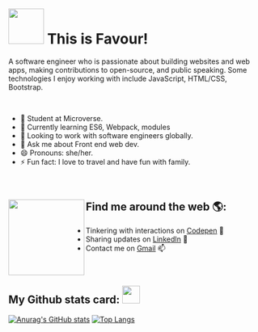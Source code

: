 # <img src="https://media.giphy.com/media/26Fxy3Iz1ari8oytO/giphy.gif" width="70"> This is Favour!</h2>
<!-- 🏾‍💻 -->

A software engineer who is passionate about building websites and web apps, making contributions to open-source, and public speaking. Some technologies I enjoy working with include JavaScript, HTML/CSS, Bootstrap.

<br/>


- 🔭 Student at Microverse.
- 🌱 Currently learning ES6, Webpack, modules
- 👯 Looking to work with software engineers globally.
- 💬 Ask me about Front end web dev.
- 😄 Pronouns: she/her.
- ⚡ Fun fact: I love to travel and have fun with family.
<br/>

## Find me around the web 🌎: <a href="https://github.com/Favourezeugwa"><img align="left" width="150" height="150" src="https://github.com/M0nica/M0nica/blob/main/octomonica/m0nica-octocat-rotating.gif?raw=true"></a>
- Tinkering with interactions on <a href="https://codepen.io/favourezeugwa"> Codepen</a> 🏓
- Sharing updates on <a href="https://www.linkedin.com/in/favour-amarachi-ezeugwa-a5bb31149/">LinkedIn</a> 💼
- Contact me on <a href="favourezeugwa@gmail.com/">Gmail</a> 📫

<br/>

## My Github stats card: <img src="https://media.giphy.com/media/THICzXhqZItpoFX7aD/giphy.gif" width="35">
[![Anurag's GitHub stats](https://github-readme-stats.vercel.app/api?username=Favourezeugwa&count_private=true&show_icons=true&theme=moltack&border_radius=10)](https://github.com/anuraghazra/github-readme-stats) [![Top Langs](https://github-readme-stats.vercel.app/api/top-langs/?username=Favourezeugwa&layout=compact&theme=moltack&border_radius=10)](https://github.com/anuraghazra/github-readme-stats)

